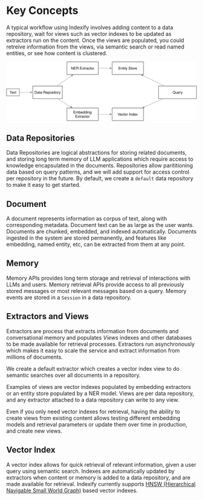 # Key Concepts

A typical workflow using Indexify involves adding content to a data repository, wait for views such as vector indexes to be updated as extractors run on the content. Once the views are populated, you could retreive information from the views, via semantic search or read named entities, or see how content is clustered.

![High Level Concept](images/indexify_high_level.svg)

## Data Repositories
Data Repositories are logical abstractions for storing related documents, and storing long term memory of LLM applications which require access to knowledge encapsulated in the documents. Repositories allow parititioning data based on query patterns, and we will add support for access control per repository in the future. By default, we create a `default` data repository to make it easy to get started.

## Document

A document represents information as corpus of text, along with corresponding metadata. Document text can be as large as the user wants.
Documents are chunked, embedded, and indexed automatically. Documents ingested in the system are stored permanently, and features like embedding, named entity, etc, can be extracted from them at any point.

## Memory

Memory APIs provides long term storage and retrieval of interactions with LLMs and users. Memory retrieval APIs provide access to all previously stored messages or most relevant messages based on a query. Memory events are stored in a `Session` in a data repository. 

## Extractors and Views

Extractors are process that extracts information from documents and conversational memory and populates *Views* indexes and other databases to be made available for retrieval processes. Extractors run asynchronously which makes it easy to scale the service and extract information from millions of documents. 

We create a default extractor which creates a vector index view to do semantic searches over all documents in a repository.

Examples of views are vector indexes populated by embedding extractors or an entity store populated by a NER model. Views are per data repository, and any extractor attached to a data repository can write to any view. 

Even if you only need vector indexes for retrieval, having the ability to create views from existing content allows testing different embedding models and retrieval parameters or update them over time in production, and create new views.

## Vector Index

A vector index allows for quick retrieval of relevant information, given a user query using semantic search. Indexes are automatically updated by extractors when content or memory is added to a data repository, and are made available for retrieval.
Indexify currently supports [HNSW (Hierarchical Navigable Small World Graph)](https://arxiv.org/abs/1603.09320) based vector indexes.

